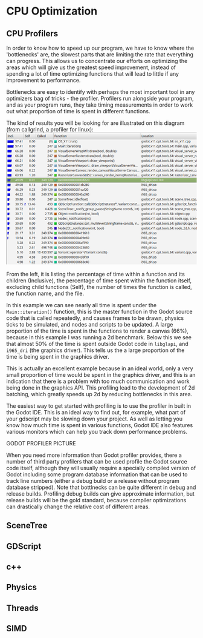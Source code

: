 # CPU Optimization

## CPU Profilers
In order to know how to speed up our program, we have to know where the 'bottlenecks' are, the slowest parts that are limiting the rate that everything can progress. This allows us to concentrate our efforts on optimizing the areas which will give us the greatest speed improvement, instead of spending a lot of time optimizing functions that will lead to little if any improvement to performance.

Bottlenecks are easy to identify with perhaps the most important tool in any optimizers bag of tricks - the profiler. Profilers run alongside your program, and as your program runs, they take timing measurements in order to work out what proportion of time is spent in different functions.

The kind of results you will be looking for are illustrated on this diagram (from callgrind, a profiler for linux):
![valgrind](images_cpu/valgrind.png)

From the left, it is listing the percentage of time within a function and its children (Inclusive), the percentage of time spent within the function itself, excluding child functions (Self), the number of times the function is called, the function name, and the file.

In this example we can see nearly all time is spent under the `Main::iteration()` function, this is the master function in the Godot source code that is called repeatedly, and causes frames to be drawn, physics ticks to be simulated, and nodes and scripts to be updated. A large proportion of the time is spent in the functions to render a canvas (66%), because in this example I was running a 2d benchmark. Below this we see that almost 50% of the time is spent outside Godot code in `libglapi`, and `i965_dri` (the graphics driver). This tells us the a large proportion of the time is being spent in the graphics driver.

This is actually an excellent example because in an ideal world, only a very small proportion of time would be spent in the graphics driver, and this is an indication that there is a problem with too much communication and work being done in the graphics API. This profiling lead to the development of 2d batching, which greatly speeds up 2d by reducing bottlenecks in this area.

The easiest way to get started with profiling is to use the profiler in built in the Godot IDE. This is an ideal way to find out, for example, what part of your gdscript may be slowing down your project. As well as letting you know how much time is spent in various functions, Godot IDE also features various monitors which can help you track down performance problems.

GODOT PROFILER PICTURE

When you need more information than Godot profiler provides, there a number of third party profilers that can be used profile the Godot source code itself, although they will usually require a specially compiled version of Godot including some program database information that can be used to track line numbers (either a debug build or a release without program database stripped). Note that bottlnecks can be quite different in debug and release builds. Profiling debug builds can give approximate information, but release builds will be the gold standard, because compiler optimizations can drastically change the relative cost of different areas.

## SceneTree

## GDScript

## c++

## Physics

## Threads

## SIMD


